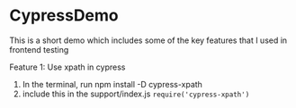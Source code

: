 # CypressDemo
This is a short demo which includes some of the key features that I used in frontend testing

Feature 1: Use xpath in cypress
1. In the terminal, run npm install -D cypress-xpath
2. include this in the support/index.js 
`require('cypress-xpath')`

